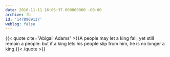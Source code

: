```yaml
---
date: 2016-11-11 16:05:37.000000000 -08:00
archive: fb
id: '1478909137'
weblog: false
---
```


{{< quote cite="Abigail Adams" >}}A people may let a king fall, yet still remain a people: but if a king lets his people slip from him, he is no longer a king.{{< /quote >}}
